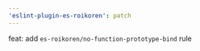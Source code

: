 ```yaml
---
'eslint-plugin-es-roikoren': patch
---
```


feat: add `es-roikoren/no-function-prototype-bind` rule
